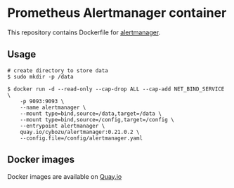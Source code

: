 Prometheus Alertmanager container
=================================

This repository contains Dockerfile for [alertmanager](https://github.com/prometheus/alertmanager/).

## Usage

```console
# create directory to store data
$ sudo mkdir -p /data

$ docker run -d --read-only --cap-drop ALL --cap-add NET_BIND_SERVICE \
    -p 9093:9093 \
    --name alertmanager \
    --mount type=bind,source=/data,target=/data \
    --mount type=bind,source=/config,target=/config \
    --entrypoint alertmanager \
    quay.io/cybozu/alertmanager:0.21.0.2 \
    --config.file=/config/alertmanager.yaml
```

## Docker images

Docker images are available on [Quay.io](https://quay.io/repository/cybozu/alertmanager)
